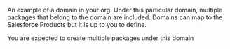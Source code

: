 An example of a domain in your org. Under this particular domain, multiple packages that belong to the domain are included. Domains can map to the Salesforce Products but it is up to you to define.

You are expected to create multiple packages under this domain